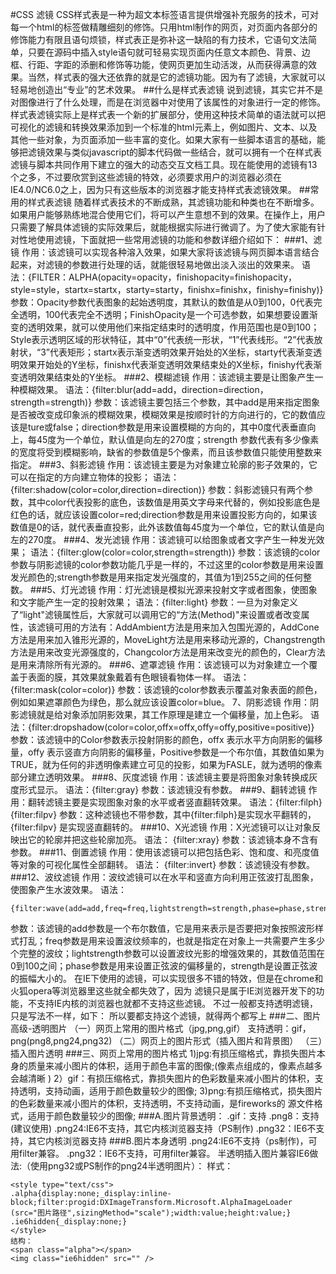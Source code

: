 #CSS 滤镜
CSS样式表是一种为超文本标签语言提供增强补充服务的技术，可对每一个html的标签做精雕细刻的修饰。只用html制作的网页，对页面内各部分的修饰能力有限且语句烦锁，样式表正是弥补这一缺陷的有力技术，它语句文法简单，只要在源码中插入style语句就可轻易实现页面内任意文本颜色、背景、边框、行距、字距的添删和修饰等功能，使网页更加生动活泼，从而获得满意的效果。当然，样式表的强大还依靠的就是它的滤镜功能。因为有了滤镜，大家就可以轻易地创造出“专业”的艺术效果。
##什么是样式表滤镜 
说到滤镜，其实它并不是对图像进行了什么处理，而是在浏览器中对使用了该属性的对象进行一定的修饰。样式表滤镜实际上是样式表一个新的扩展部分，使用这种技术简单的语法就可以把可视化的滤镜和转换效果添加到一个标准的html元素上，例如图片、文本、以及其他一些对象，为页面添加一些丰富的变化。如果大家有一些脚本语言的基础，能够把滤镜效果与类似javascript的脚本代码做一些结合，就可以拥有一个在样式表滤镜与脚本共同作用下建立的强大的动态交互文档工具。现在能使用的滤镜有13个之多，不过要欣赏到这些滤镜的特效，必须要求用户的浏览器必须在IE4.0/NC6.0之上，因为只有这些版本的浏览器才能支持样式表滤镜效果。
##常用的样式表滤镜
随着样式表技术的不断成熟，其滤镜功能和种类也在不断增多。如果用户能够熟练地混合使用它们，将可以产生意想不到的效果。在操作上，用户只需要了解具体滤镜的实际效果后，就能根据实际进行微调了。为了使大家能有针对性地使用滤镜，下面就把一些常用滤镜的功能和参数详细介绍如下：
###1、滤镜 
作用：该滤镜可以实现各种溶入效果，如果大家将该滤镜与网页脚本语言结合起来，对滤镜的参数进行处理的话，就能很轻易地做出淡入淡出的效果来。
语法：{FILTER：ALPHA(opacity=opacity，finishopacity=finishopacity，
style=style，startx=startx，starty=starty，finishx=finishx，finishy=finishy)} 
参数：Opacity参数代表图象的起始透明度，其默认的数值是从0到100，0代表完全透明，100代表完全不透明；FinishOpacity是一个可选参数，如果想要设置渐变的透明效果，就可以使用他们来指定结束时的透明度，作用范围也是0到100；Style表示透明区域的形状特征，其中“0”代表统一形状，“1”代表线形。“2”代表放射状，“3”代表矩形；startx表示渐变透明效果开始处的X坐标，starty代表渐变透明效果开始处的Y坐标，finishx代表渐变透明效果结束处的X坐标，finishy代表渐变透明效果结束处的Y坐标。 
###2、模糊滤镜 
作用：该滤镜主要是让图象产生一种模糊效果。 
语法：{filter:blur(add=add，direction=direction，strength=strength)} 
参数：该滤镜主要包括三个参数，其中add是用来指定图象是否被改变成印象派的模糊效果，模糊效果是按顺时针的方向进行的，它的数值应该是ture或false；direction参数是用来设置模糊的方向的，其中0度代表垂直向上，每45度为一个单位，默认值是向左的270度；strength 参数代表有多少像素的宽度将受到模糊影响，缺省的参数值是5个像素，而且该参数值只能使用整数来指定。
###3、斜影滤镜 
作用：该滤镜主要是为对象建立轮廓的影子效果的，它可以在指定的方向建立物体的投影； 
语法：{filter:shadow(color=color,direction=direction)}
参数：斜影滤镜只有两个参数，其中color代表投影的底色，该数值是用英文字母来代替的，例如投影底色是红色的话，就应该设置color=red;direction参数是用来设置投影方向的，如果该数值是0的话，就代表垂直投影，此外该数值每45度为一个单位，它的默认值是向左的270度。
###4、发光滤镜 
作用：该滤镜可以给图象或者文字产生一种发光效果； 
语法：{filter:glow(color=color,strength=strength)} 
参数：该滤镜的color参数与阴影滤镜的color参数功能几乎是一样的，不过这里的color参数是用来设置发光颜色的;strength参数是用来指定发光强度的，其值为1到255之间的任何整数。
###5、灯光滤镜
作用：灯光滤镜是模拟光源来投射文字或者图象，使图象和文字能产生一定的投射效果； 
语法：{filter:light} 
参数：一旦为对象定义了“light"滤镜属性后，大家就可以调用它的“方法(Method)"来设置或者改变属性，该滤镜可用的方法有：AddAmbient方法是用来加入包围光源的，AddCone方法是用来加入锥形光源的，MoveLight方法是用来移动光源的，Changstrength方法是用来改变光源强度的，Changcolor方法是用来改变光的颜色的，Clear方法是用来清除所有光源的。
###6、遮罩滤镜
作用：该滤镜可以为对象建立一个覆盖于表面的膜，其效果就象戴着有色眼镜看物体一样。 
语法： {filter:mask(color=color)}
参数：该滤镜的color参数表示覆盖对象表面的颜色，例如如果遮罩颜色为绿色，那么就应该设置color=blue。
7、阴影滤镜 
作用：阴影滤镜就是给对象添加阴影效果，其工作原理是建立一个偏移量，加上色彩。 
语法：{filter:dropshadow(color=color,offx=offx,offy=offy,positive=positive)} 
参数：该滤镜中的Color参数表示投射阴影的颜色，offx 表示水平方向阴影的偏移量，offy 表示竖直方向阴影的偏移量，Positive参数是一个布尔值，其数值如果为TRUE，就为任何的非透明像素建立可见的投影，如果为FASLE，就为透明的像素部分建立透明效果。
###8、灰度滤镜 
作用：该滤镜主要是将图象对象转换成灰度形式显示。 
语法：{filter:gray} 
参数：该滤镜没有参数。
###9、翻转滤镜 
作用：翻转滤镜主要是实现图象对象的水平或者竖直翻转效果。 
语法：{filter:filph} {filter:filpv} 
参数：这种滤镜也不带参数，其中{filter:filph}是实现水平翻转的，{filter:filpv} 是实现竖直翻转的。
###10、X光滤镜 
作用：X光滤镜可以让对象反映出它的轮廓并把这些轮廓加亮。 
语法： {filter:xray} 
参数：该滤镜本身不含有参数。
###11、倒置滤镜 
作用：使用该滤镜可以把包括色彩、饱和度、和亮度值等对象的可视化属性全部翻转。 
语法： {filter:invert} 
参数：该滤镜没有参数。
###12、波纹滤镜 
作用：波纹滤镜可以在水平和竖直方向利用正弦波打乱图象，使图象产生水波效果。 
语法：
```
{filter:wave(add=add,freq=freq,lightstrength=strength,phase=phase,strength=strength)} 
```
参数：该滤镜的add参数是一个布尔数值，它是用来表示是否要把对象按照波形样式打乱；freq参数是用来设置波纹频率的，也就是指定在对象上一共需要产生多少个完整的波纹；lightstrength参数可以设置波纹光影的增强效果的，其数值范围在0到100之间；phase参数是用来设置正弦波的偏移量的，strength是设置正弦波的振幅大小的。
在IE下使用的滤镜，可以实现很多不错的特效，但是在chrome和火狐opera等浏览器里这些就全都失效了，因为 滤镜只是属于IE浏览器开发下的功能，不支持IE内核的浏览器也就都不支持这些滤镜。 不过一般都支持透明滤镜，只是写法不一样，如下：
所以要都支持这个滤镜，就得两个都写上
###二、图片高级-透明图片
（一）网页上常用的图片格式（jpg,png,gif）
支持透明：gif，png(png8,png24,png32)
（二）网页上的图片形式（插入图片和背景图）
（三）插入图片透明
###三、网页上常用的图片格式
1)jpg:有损压缩格式，靠损失图片本身的质量来减小图片的体积，适用于颜色丰富的图像;(像素点组成的，像素点越多会越清晰 )
2）gif：有损压缩格式，靠损失图片的色彩数量来减小图片的体积，支持透明，支持动画，适用于颜色数量较少的图像;
3)png:有损压缩格式，损失图片的色彩数量来减小图片的体积，支持透明，不支持动画，是fireworks的 源文件格式，适用于颜色数量较少的图像;
###A.图片背景透明：
.gif：支持
.png8：支持(建议使用)
.png24:IE6不支持，其它内核浏览器支持（PS制作)
.png32：IE6不支持，其它内核浏览器支持
###B.图片本身透明
.png24:IE6不支持（ps制作)，可用filter兼容。
.png32：IE6不支持，可用filter兼容。
半透明插入图片兼容IE6做法:（使用png32或PS制作的png24半透明图片）：
样式：
```
<style type="text/css">
.alpha{display:none;_display:inline-block;filter:progid:DXImageTransform.Microsoft.AlphaImageLoader
(src="图片路径",sizingMethod="scale");width:value;height:value;}
.ie6hidden{_display:none;}
</style>
结构：
<span class="alpha"></span>
<img class="ie6hidden" src="" />
```
